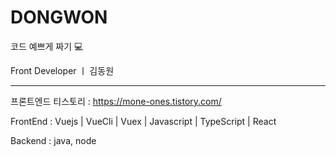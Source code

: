 # DONGWON
 

코드 예쁘게 짜기 💻


Front Developer ㅣ 김동원 

---------------------------
  
프론트엔드 티스토리 : https://mone-ones.tistory.com/

FrontEnd : Vuejs | VueCli | Vuex | Javascript | TypeScript | React

Backend : java, node 
